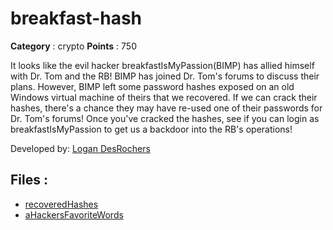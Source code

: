 # breakfast-hash

**Category** : crypto
**Points** : 750

It looks like the evil hacker breakfastIsMyPassion(BIMP) has allied himself with Dr. Tom and the RB! BIMP has joined Dr. Tom's forums to discuss their plans. However, BIMP left some password hashes exposed on an old Windows virtual machine of theirs that we recovered. If we can crack their hashes, there's a chance they may have re-used one of their passwords for Dr. Tom's forums! Once you've cracked the hashes, see if you can login as breakfastIsMyPassion to get us a backdoor into the RB's operations! 

Developed by: [Logan DesRochers](https://github.com/thatLoganGuy)

## Files : 
 - [recoveredHashes](./recoveredHashes)
 - [aHackersFavoriteWords](./aHackersFavoriteWords)


